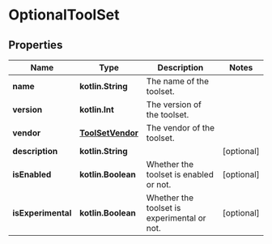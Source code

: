 
# OptionalToolSet

## Properties
| Name | Type | Description | Notes |
| ------------ | ------------- | ------------- | ------------- |
| **name** | **kotlin.String** | The name of the toolset. |  |
| **version** | **kotlin.Int** | The version of the toolset. |  |
| **vendor** | [**ToolSetVendor**](ToolSetVendor.md) | The vendor of the toolset. |  |
| **description** | **kotlin.String** |  |  [optional] |
| **isEnabled** | **kotlin.Boolean** | Whether the toolset is enabled or not. |  [optional] |
| **isExperimental** | **kotlin.Boolean** | Whether the toolset is experimental or not. |  [optional] |



